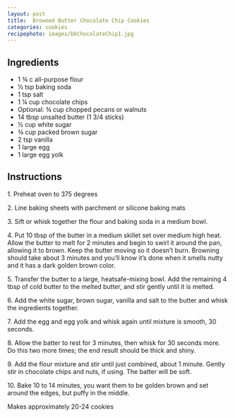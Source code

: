 ```yaml
---
layout: post
title:  Browned Butter Chocolate Chip Cookies 
categories: cookies
recipephoto: images/bbChocolateChip1.jpg
---
```


<div class="intro-story"></div>

<h2>Ingredients</h2>

* 1 ¾ c all-purpose flour
* ½ tsp baking soda
* 1 tsp salt
* 1 ¼ cup chocolate chips
* Optional: ¾ cup chopped pecans or walnuts
* 14 tbsp unsalted butter (1 3/4 sticks)
* ½ cup white sugar
* ¾ cup packed brown sugar 
* 2 tsp vanilla
* 1 large egg
* 1 large egg yolk


<!-- instructions -->
<div class="instructions">

<h2>Instructions</h2>

<p>1. Preheat oven to 375 degrees</p>
<p>2. Line baking sheets with parchment or silicone baking mats</p>
<p>3. Sift or whisk together the flour and baking soda in a medium bowl.</p>
<p>4. Put 10 tbsp of the butter in a medium skillet set over medium high heat. Allow the butter to melt for 2 minutes and begin to swirl it around the pan, allowing it to brown. Keep the butter moving so it doesn’t burn. Browning should take about 3 minutes and you’ll know it’s done when it smells nutty and it has a dark golden brown color. </p>
<p>5.	Transfer the butter to a large, heatsafe-mixing bowl. Add the remaining 4 tbsp of cold butter to the melted butter, and stir gently until it is melted.</p>
<p>6.	Add the white sugar, brown sugar, vanilla and salt to the butter and whisk the ingredients together. </p>
<p>7.	Add the egg and egg yolk and whisk again until mixture is smooth, 30 seconds. </p>
<p>8.	Allow the batter to rest for 3 minutes, then whisk for 30 seconds more. Do this two more times; the end result should be thick and shiny.</p>
<p>9.	Add the flour mixture and stir until just combined, about 1 minute. Gently stir in chocolate chips and nuts, if using. The batter will be soft.</p>
<p>10.	Bake 10 to 14 minutes, you want them to be golden brown and set around the edges, but puffy in the middle. </p>

<p>Makes approximately 20-24 cookies</p>
</div>